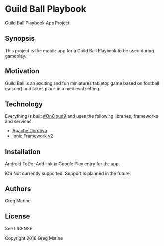 # Guild Ball Playbook

Guild Ball Playbook App Project

## Synopsis

This project is the mobile app for a Guild Ball Playbook to be used during gameplay.

## Motivation

Guild Ball is an exciting and fun miniatures tabletop game based on football (soccer)
and takes place in a medieval setting.

## Technology

Everything is built [#OnCloud9](https://c9.io/) and uses the following libraries, 
frameworks and services.

- [Apache Cordova](https://cordova.apache.org/)
- [Ionic Framework v2](http://ionicframework.com/docs/v2/)

## Installation

Android
ToDo: Add link to Google Play entry for the app.

iOS
Not currently supported. Support is planned in the future.

## Authors

Greg Marine

## License

See LICENSE

Copyright 2016 Greg Marine
